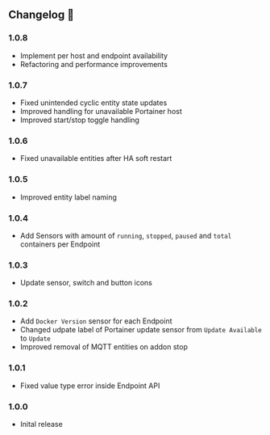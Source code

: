 ﻿## Changelog 🚀
### 1.0.8
- Implement per host and endpoint availability
- Refactoring and performance improvements

### 1.0.7
- Fixed unintended cyclic entity state updates
- Improved handling for unavailable Portainer host
- Improved start/stop toggle handling

### 1.0.6
- Fixed unavailable entities after HA soft restart

### 1.0.5
- Improved entity label naming

### 1.0.4
- Add Sensors with amount of `running`, `stopped`, `paused` and `total` containers per Endpoint

### 1.0.3
- Update sensor, switch and button icons

### 1.0.2
- Add `Docker Version` sensor for each Endpoint
- Changed udpate label of Portainer update sensor from `Update Available` to `Update`
- Improved removal of MQTT entities on addon stop

### 1.0.1
- Fixed value type error inside Endpoint API

### 1.0.0
- Inital release